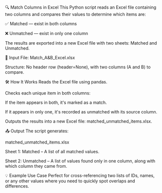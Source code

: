 🔍 Match Columns in Excel
This Python script reads an Excel file containing two columns and compares their values to determine which items are:

✅ Matched — exist in both columns

❌ Unmatched — exist in only one column

The results are exported into a new Excel file with two sheets: Matched and Unmatched.

📂 Input
File: Match_A&B_Excel.xlsx

Structure: No header row (header=None), with two columns (A and B) to compare.

🛠️ How It Works
Reads the Excel file using pandas.

Checks each unique item in both columns:

If the item appears in both, it's marked as a match.

If it appears in only one, it's recorded as unmatched with its source column.

Outputs the results into a new Excel file: matched_unmatched_items.xlsx.

📤 Output
The script generates:

matched_unmatched_items.xlsx

Sheet 1: Matched – A list of all matched values.

Sheet 2: Unmatched – A list of values found only in one column, along with which column they came from.

💡 Example Use Case
Perfect for cross-referencing two lists of IDs, names, or any other values where you need to quickly spot overlaps and differences.
